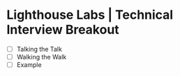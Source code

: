 # Lighthouse Labs | Technical Interview Breakout

* [ ] Talking the Talk
* [ ] Walking the Walk
* [ ] Example
